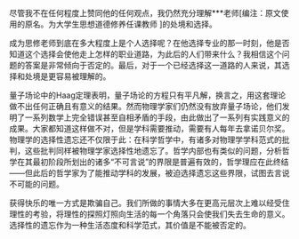 
尽管我不在任何程度上赞同他的任何观点，我仍然充分理解***老师[编注：原文使用的原名。为大学生思想道德修养任课教师 ]的处境和选择。

成为思修老师到底在多大程度上是个人选择呢？在他选择专业的那一时刻，他是否知道这个选择会使他走上怎样的职业道路，为此后的人们带来什么？我相信这个问题的答案是非常倾向于否定的。最后，对于一个已经选择这一道路的人来说，其选择和处境是更容易被理解的。

量子场论中的Haag定理表明，量子场论的方程只有平凡解，换言之，用这套理论做不出任何正确且有意义的结果。然而物理学家们仍然没有放弃量子场论，他们发明了一系列数学上完全错误甚至自相矛盾的手段，由此做出了一系列有实践意义的成果。大家都知道这样做不对，但是学科需要推动，需要有人每年去拿诺贝尔奖。物理学的选择性遗忘还不仅限于此：在科学哲学中，有诸多对物理学学科范式的批判，这些批判同样被物理学家选择性地遗忘了。哲学内部也有类似的问题，分析哲学在其最初阶段所划出的诸多“不可言说”的界限是普遍有效的，哲学理应在此终结——但此后的哲学家为了能推动学科的发展，被迫选择遗忘这些界限，试图去言说不可能的问题。

获得快乐的唯一方式是欺骗自己。我们所做的事情大多在更高元层次上难以经受住理性的考验，将理性的探照灯照向生活的每一个角落只会使我们失去生命的意义。选择性的遗忘作为一种生活态度和科学范式，其价值是不能被否定的。


